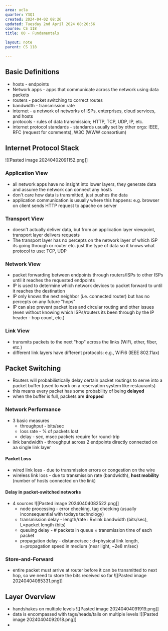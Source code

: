 ```yaml
---
area: ucla
quarter: Y3Q1
created: 2024-04-02 08:26
updated: Tuesday 2nd April 2024 08:26:56
course: CS 118
title: 00 - Fundamentals

layout: note
parent: CS 118

---
```


## Basic Definitions

- hosts - endpoints
- Network apps - apps that communicate across the network using data packets
- routers - packet switching to correct routes
- bandwidth - transmission rate
- internet - a network of networks of ISPs, enterprises, cloud services, and hosts
- protocols - rules of data transmission; HTTP, TCP, UDP, IP, etc.
- internet protocol standards - standards usually set by other orgs: IEEE, RFC (request for comments), W3C (WWW consortium)

## Internet Protocol Stack

![[Pasted image 20240402091152.png]]

### Application View

- all network apps have no insight into lower layers, they generate data and assume the network can connect any hosts
- don't care how data is transmitted, just pushes the data
- application communication is usually where this happens: e.g. browser on client sends HTTP request to apache on server

### Transport View

- doesn't actually deliver data, but from an application layer viewpoint, transport layer delivers requests
- The transport layer has no percepts on the network layer of which ISP its going through or router etc. just the type of data so it knows what protocol to use: TCP, UDP

### Network View

- packet forwarding between endpoints through routers/ISPs to other ISPs until it reaches the requested endpoints
- IP is used to determine which network devices to packet forward to until it reaches the destination
- IP only knows the next neighbor (i.e. connected router) but has no percepts on any future "hops"
- IP can also prevent packet loss and circular routing and other issues (even without knowing which ISPs/routers its been through by the IP header - hop count, etc.)

### Link View

- transmits packets to the next "hop" across the links (WiFi, ether, fiber, etc.)
- different link layers have different protocols: e.g., WiFi6 (IEEE 802.11ax)

## Packet Switching

- Routers will probabilistically delay certain packet routings to serve into a packet buffer (used to work on a reservation system like restaurants)
- this means every packet has some probability of being **delayed**
- when the buffer is full, packets are **dropped**

### Network Performance

- 3 basic measures
  - throughput - bits/sec
  - loss rate - % of packets lost
  - delay - sec, msec packets require for round-trip
- link bandwidth - throughput across 2 endpoints directly connected on aa single link layer

#### Packet Loss

- wired link loss - due to transmission errors or congestion on the wire
- wireless link loss - due to transmission rate (bandwidth), **host mobility** (number of hosts connected on the link)

#### Delay in packet-switched networks

- 4 sources ![[Pasted image 20240404082522.png]]
  - node processing - error checking, tag checking (usually inconsequential with todays technology)
  - transmission delay - length/rate : R=link bandwidth (bits/sec), L=packet length (bits)
  - queuing delay - # packets in queue $\times$ transmission time of each packet
  - propagation delay - distance/sec : d=physical link length, s=propagation speed in medium (near light, ~2e8 m/sec)

### Store-and-Forward

- entire packet must arrive at router before it can be transmitted to next hop, so we need to store the bits received so far ![[Pasted image 20240404085331.png]]

## Layer Overview

- handshakes on multiple levels ![[Pasted image 20240404091919.png]]
- data is encompassed with tags/heads/tails on multiple levels ![[Pasted image 20240404092018.png]]
-
